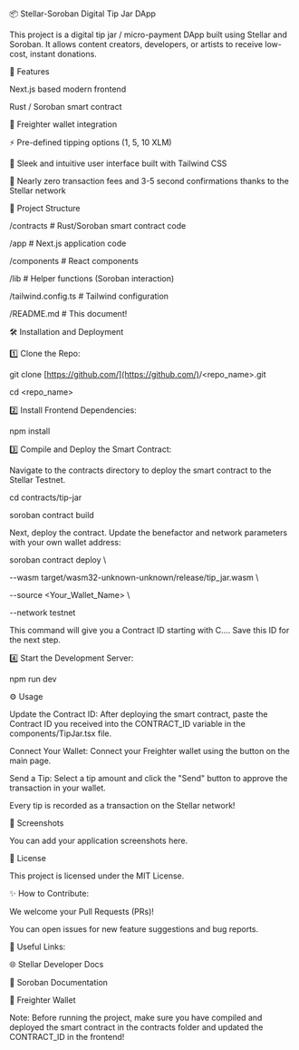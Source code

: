 📦 Stellar-Soroban Digital Tip Jar DApp

This project is a digital tip jar / micro-payment DApp built using Stellar and Soroban. It allows content creators, developers, or artists to receive low-cost, instant donations.


🚀 Features

Next.js based modern frontend

Rust / Soroban smart contract

🔑 Freighter wallet integration

⚡ Pre-defined tipping options (1, 5, 10 XLM)

🎨 Sleek and intuitive user interface built with Tailwind CSS

💨 Nearly zero transaction fees and 3-5 second confirmations thanks to the Stellar network


📂 Project Structure

/contracts      # Rust/Soroban smart contract code

/app            # Next.js application code

/components     # React components

/lib            # Helper functions (Soroban interaction)

/tailwind.config.ts # Tailwind configuration

/README.md      # This document!


🛠️ Installation and Deployment

1️⃣ Clone the Repo:

git clone [https://github.com/](https://github.com/)<username>/<repo_name>.git

cd <repo_name>


2️⃣ Install Frontend Dependencies:

npm install


3️⃣ Compile and Deploy the Smart Contract:

Navigate to the contracts directory to deploy the smart contract to the Stellar Testnet.

cd contracts/tip-jar

soroban contract build


Next, deploy the contract. Update the benefactor and network parameters with your own wallet address:

soroban contract deploy \

  --wasm target/wasm32-unknown-unknown/release/tip_jar.wasm \

  --source <Your_Wallet_Name> \

  --network testnet


This command will give you a Contract ID starting with C.... Save this ID for the next step.

4️⃣ Start the Development Server:

npm run dev


⚙️ Usage

Update the Contract ID: After deploying the smart contract, paste the Contract ID you received into the CONTRACT_ID variable in the components/TipJar.tsx file.

Connect Your Wallet: Connect your Freighter wallet using the button on the main page.

Send a Tip: Select a tip amount and click the "Send" button to approve the transaction in your wallet.

Every tip is recorded as a transaction on the Stellar network!


📸 Screenshots

You can add your application screenshots here.


📄 License

This project is licensed under the MIT License.


✨ How to Contribute:

We welcome your Pull Requests (PRs)!

You can open issues for new feature suggestions and bug reports.


🔗 Useful Links:

🌐 Stellar Developer Docs

🔧 Soroban Documentation

💼 Freighter Wallet


Note: Before running the project, make sure you have compiled and deployed the smart contract in the contracts folder and updated the CONTRACT_ID in the frontend!